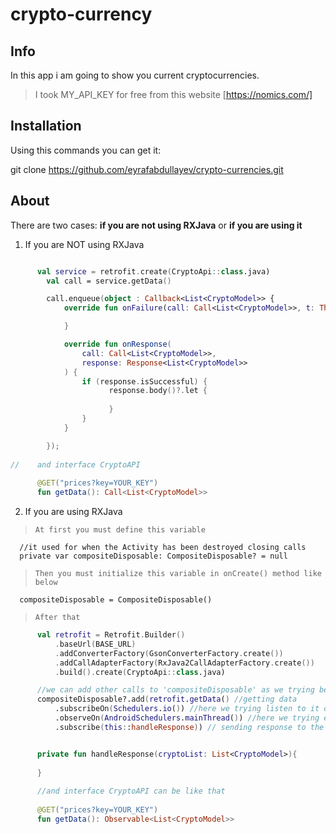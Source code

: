 # crypto-currency

## Info
In this app i am going to show you current cryptocurrencies.

> I took MY_API_KEY for free from this website [https://nomics.com/]

## Installation

Using this commands you can get it:

git clone https://github.com/eyrafabdullayev/crypto-currencies.git

## About

There are two cases: **if you are not using RXJava** or **if you are using it**

1) If you are NOT using RXJava
```kotlin

      val service = retrofit.create(CryptoApi::class.java)
        val call = service.getData()

        call.enqueue(object : Callback<List<CryptoModel>> {
            override fun onFailure(call: Call<List<CryptoModel>>, t: Throwable) {

            }

            override fun onResponse(
                call: Call<List<CryptoModel>>,
                response: Response<List<CryptoModel>>
            ) {
                if (response.isSuccessful) {
                      response.body()?.let {
                          
                      }
                }
            }            

        });
        
//    and interface CryptoAPI  
       
      @GET("prices?key=YOUR_KEY")
      fun getData(): Call<List<CryptoModel>>
```

  2) If you are using RXJava
  
>     At first you must define this variable
      //it used for when the Activity has been destroyed closing calls
      private var compositeDisposable: CompositeDisposable? = null
    
>     Then you must initialize this variable in onCreate() method like below
      compositeDisposable = CompositeDisposable()
    
>     After that
  
  ```kotlin
        val retrofit = Retrofit.Builder()
            .baseUrl(BASE_URL)
            .addConverterFactory(GsonConverterFactory.create())
            .addCallAdapterFactory(RxJava2CallAdapterFactory.create())
            .build().create(CryptoApi::class.java)

        //we can add other calls to 'compositeDisposable' as we trying below
        compositeDisposable?.add(retrofit.getData() //getting data
            .subscribeOn(Schedulers.io()) //here we trying listen to it on another thread
            .observeOn(AndroidSchedulers.mainThread()) //here we trying execute data on main thread
            .subscribe(this::handleResponse)) // sending response to the method

  
        private fun handleResponse(cryptoList: List<CryptoModel>){
        
        }
    
        //and interface CryptoAPI can be like that
    
        @GET("prices?key=YOUR_KEY")
        fun getData(): Observable<List<CryptoModel>>
    
```  
  
  
  
  
